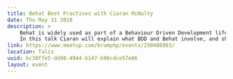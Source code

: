 ```yaml
---
title: Behat Best Practises with Ciaran McNulty
date: Thu May 31 2018
description: >
    Behat is widely used as part of a Behaviour Driven Development lifecycle, but it's also widely misused.
    In this talk Ciaran will explain what BDD and Behat involve, and show the best practices including writing good scenarios, driving service development from scenarios, and techniques for fast UI testing.
link: https://www.meetup.com/brumphp/events/250408983/
location: Talis
uuid: bc30ffe5-dd98-4944-b147-b90cdce57e06
layout: event
---
```

